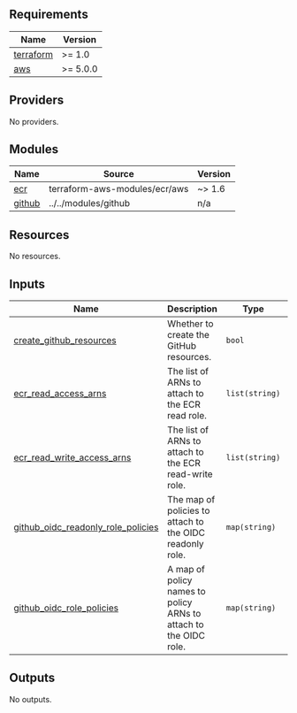 <!-- BEGIN_TF_DOCS -->
## Requirements

| Name | Version |
|------|---------|
| <a name="requirement_terraform"></a> [terraform](#requirement\_terraform) | >= 1.0 |
| <a name="requirement_aws"></a> [aws](#requirement\_aws) | >= 5.0.0 |

## Providers

No providers.

## Modules

| Name | Source | Version |
|------|--------|---------|
| <a name="module_ecr"></a> [ecr](#module\_ecr) | terraform-aws-modules/ecr/aws | ~> 1.6 |
| <a name="module_github"></a> [github](#module\_github) | ../../modules/github | n/a |

## Resources

No resources.

## Inputs

| Name | Description | Type | Default | Required |
|------|-------------|------|---------|:--------:|
| <a name="input_create_github_resources"></a> [create\_github\_resources](#input\_create\_github\_resources) | Whether to create the GitHub resources. | `bool` | `true` | no |
| <a name="input_ecr_read_access_arns"></a> [ecr\_read\_access\_arns](#input\_ecr\_read\_access\_arns) | The list of ARNs to attach to the ECR read role. | `list(string)` | `[]` | no |
| <a name="input_ecr_read_write_access_arns"></a> [ecr\_read\_write\_access\_arns](#input\_ecr\_read\_write\_access\_arns) | The list of ARNs to attach to the ECR read-write role. | `list(string)` | `[]` | no |
| <a name="input_github_oidc_readonly_role_policies"></a> [github\_oidc\_readonly\_role\_policies](#input\_github\_oidc\_readonly\_role\_policies) | The map of policies to attach to the OIDC readonly role. | `map(string)` | `{}` | no |
| <a name="input_github_oidc_role_policies"></a> [github\_oidc\_role\_policies](#input\_github\_oidc\_role\_policies) | A map of policy names to policy ARNs to attach to the OIDC role. | `map(string)` | `{}` | no |

## Outputs

No outputs.
<!-- END_TF_DOCS -->
